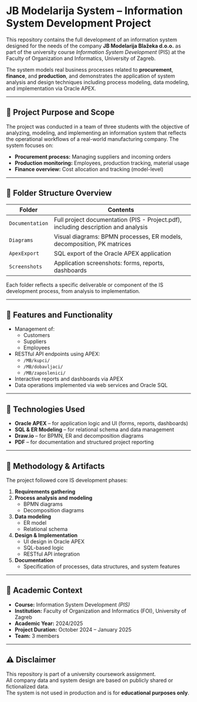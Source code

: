 # JB Modelarija System – Information System Development Project

This repository contains the full development of an information system designed for the needs of the company **JB Modelarija Blažeka d.o.o.** as part of the university course *Information System Development* (PIS) at the Faculty of Organization and Informatics, University of Zagreb.

The system models real business processes related to **procurement**, **finance**, and **production**, and demonstrates the application of system analysis and design techniques including process modeling, data modeling, and implementation via Oracle APEX.

---

## 🧭 Project Purpose and Scope

The project was conducted in a team of three students with the objective of analyzing, modeling, and implementing an information system that reflects the operational workflows of a real-world manufacturing company. The system focuses on:

- **Procurement process:** Managing suppliers and incoming orders
- **Production monitoring:** Employees, production tracking, material usage
- **Finance overview:** Cost allocation and tracking (model-level)

---

## 📁 Folder Structure Overview

| Folder          | Contents                                                                          |
|-----------------|------------------------------------------------------------------------------------|
| `Documentation` | Full project documentation (PIS - Project.pdf), including description and analysis |
| `Diagrams`      | Visual diagrams: BPMN processes, ER models, decomposition, PK matrices             |
| `ApexExport`    | SQL export of the Oracle APEX application                                          |
| `Screenshots`   | Application screenshots: forms, reports, dashboards                                |

Each folder reflects a specific deliverable or component of the IS development process, from analysis to implementation.

---

## 🧩 Features and Functionality

- Management of:
  - Customers
  - Suppliers
  - Employees
- RESTful API endpoints using APEX:
  - `/MB/kupci/`
  - `/MB/dobavljaci/`
  - `/MB/zaposlenici/`
- Interactive reports and dashboards via APEX
- Data operations implemented via web services and Oracle SQL

---

## 🧠 Technologies Used

- **Oracle APEX** – for application logic and UI (forms, reports, dashboards)
- **SQL & ER Modeling** – for relational schema and data management
- **Draw.io** – for BPMN, ER and decomposition diagrams
- **PDF** – for documentation and structured project reporting

---

## 🧱 Methodology & Artifacts

The project followed core IS development phases:

1. **Requirements gathering**
2. **Process analysis and modeling**
   - BPMN diagrams
   - Decomposition diagrams
3. **Data modeling**
   - ER model
   - Relational schema
4. **Design & Implementation**
   - UI design in Oracle APEX
   - SQL-based logic
   - RESTful API integration
5. **Documentation**
   - Specification of processes, data structures, and system features

---

## 🏫 Academic Context

- **Course:** Information System Development *(PIS)*
- **Institution:** Faculty of Organization and Informatics (FOI), University of Zagreb
- **Academic Year:** 2024/2025
- **Project Duration:** October 2024 – January 2025
- **Team:** 3 members

---

## ⚠️ Disclaimer

This repository is part of a university coursework assignment.  
All company data and system design are based on publicly shared or fictionalized data.  
The system is not used in production and is for **educational purposes only**.

